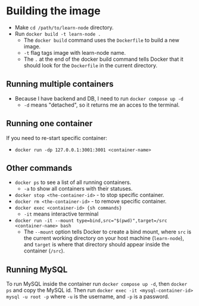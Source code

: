 # Building the image

- Make `cd /path/to/learn-node` directory.
- Run `docker build -t learn-node .`
  - The `docker build` command uses the `Dockerfile` to build a new image.
  - `-t` flag tags image with learn-node name.
  - The `.` at the end of the docker build command tells Docker that it should look for the `Dockerfile` in the current directory.

## Running multiple containers
- Because I have backend and DB, I need to run `docker compose up -d`
  - `-d` means "detached", so it returns me an acces to the terminal.


## Running one container
If you need to re-start specific container:
- `docker run -dp 127.0.0.1:3001:3001 <container-name>`


## Other commands
- `docker ps` to see a list of all running containers.
    - `-a` to show all containers with their statuses.
- `docker stop <the-container-id>` - to stop specific container.
- `docker rm <the-container-id>` - to remove specific container.
- `docker exec <container-id> {sh commands}`
    - `-it` means interactive terminal
- `docker run -it --mount type=bind,src="$(pwd)",target=/src <container-name> bash` 
    - The `--mount` option tells Docker to create a bind mount, where `src` is the current working directory on your host machine (`learn-node`), and `target` is where that directory should appear inside the container (`/src`).

## Running MySQL
To run MySQL inside the container run `docker compose up -d`, then `docker ps` and copy the MySQL id. Then run `docker exec -it <mysql-container-id> mysql -u root -p` where `-u` is the username, and `-p` is a password.
